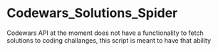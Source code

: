 # Codewars_Solutions_Spider
Codewars API at the moment does not have a functionality to fetch solutions to coding challanges, this script is meant to have that ability
